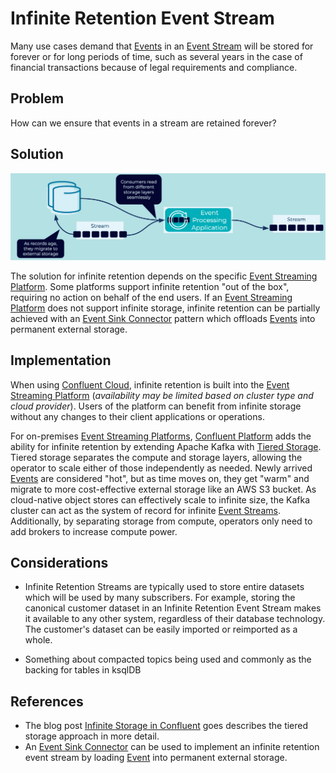 # Infinite Retention Event Stream
Many use cases demand that [Events](../event/event.md) in an [Event Stream](../event-stream/event-stream.md) will be stored for forever or for long periods of time, such as several years in the case of financial transactions because of legal requirements and compliance.

## Problem
How can we ensure that events in a stream are retained forever?

## Solution
![infinite-retention-event-stream](../img/infinite-stream-strorage.png)

The solution for infinite retention depends on the specific [Event Streaming Platform](../event-stream/event-streaming-platform.md). Some platforms support infinite retention "out of the box", requiring no action on behalf of the end users. If an [Event Streaming Platform](../event-stream/event-streaming-platform.md) does not support infinite storage, infinite retention can be partially achieved with an [Event Sink Connector](../event-sink/event-sink-connector.md) pattern which offloads [Events](../event/event.md) into permanent external storage.

## Implementation
When using [Confluent Cloud](https://www.confluent.io/confluent-cloud/), infinite retention is built into the [Event Streaming Platform](../event-stream/event-streaming-platform.md) (_availability may be limited based on cluster type and cloud provider_). Users of the platform can benefit from infinite storage without any changes to their client applications or operations.

For on-premises [Event Streaming Platforms](../event-stream/event-streaming-platform.md), [Confluent Platform](https://www.confluent.io/product/confluent-platform/) adds the ability for infinite retention by extending Apache Kafka with [Tiered Storage](https://docs.confluent.io/platform/current/kafka/tiered-storage.html). Tiered storage separates the compute and storage layers, allowing the operator to scale either of those independently as needed. Newly arrived [Events](../event/event.md) are considered "hot", but as time moves on, they get "warm" and migrate to more cost-effective external storage like an AWS S3 bucket. As cloud-native object stores can effectively scale to infinite size, the Kafka cluster can act as the system of record for infinite [Event Streams](../event-stream/event-stream.md). Additionally, by separating storage from compute, operators only need to add brokers to increase compute power.

## Considerations
* Infinite Retention Streams are typically used to store entire datasets which will be used by many subscribers. For example, storing the canonical customer dataset in an Infinite Retention Event Stream makes it available to any other system, regardless of their database technology. The customer's dataset can be easily imported or reimported as a whole.

* Something about compacted topics being used and commonly as the backing for tables in ksqlDB

## References 
* The blog post [Infinite Storage in Confluent](https://www.confluent.io/blog/infinite-kafka-storage-in-confluent-platform/) goes describes the tiered storage approach in more detail.
* An [Event Sink Connector](../event-sink/event-sink-connector.md) can be used to implement an infinite retention event stream by loading [Event](../event/event.md) into permanent external storage.
